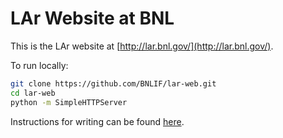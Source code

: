 # LAr Website at BNL

This is the LAr website at [http://lar.bnl.gov/](http://lar.bnl.gov/).

To run locally:
```bash
git clone https://github.com/BNLIF/lar-web.git
cd lar-web
python -m SimpleHTTPServer
```

Instructions for writing can be found [here](https://github.com/BNLIF/lar-web/tree/master/properties).